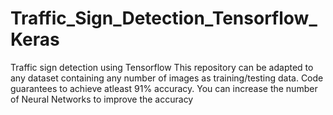 # Traffic_Sign_Detection_Tensorflow_Keras
Traffic sign detection using Tensorflow 
This repository can be adapted to any dataset containing any number of images as training/testing data. Code guarantees to achieve atleast 91% accuracy. You can increase
the number of Neural Networks to improve the accuracy
